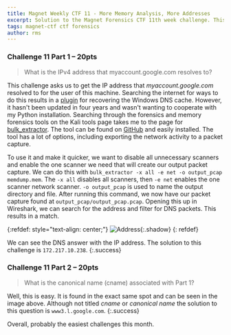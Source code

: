 ```yaml
---
title: Magnet Weekly CTF 11 - More Memory Analysis, More Addresses
excerpt: Solution to the Magnet Forensics CTF 11th week challenge. This week's shorter challenges ask about hosts and addresses.
tags: magnet-ctf ctf forensics
author: rms
---
```


### Challenge 11 Part 1 – 20pts

> What is the IPv4 address that myaccount.google.com resolves to?

This challenge asks us to get the IP address that *myaccount.google.com* resolved to for the user of this machine. Searching the internet for ways to do this results in a [plugin](https://github.com/mnemonic-no/dnscache) for recovering the Windows DNS cache. However, it hasn't been updated in four years and wasn't wanting to cooperate with my Python installation. Searching through the forensics and memory forensics tools on the Kali tools page takes me to the page for [bulk_extractor](https://tools.kali.org/forensics/bulk-extractor). The tool can be found on [GitHub](https://github.com/simsong/bulk_extractor/) and easily installed. The tool has a lot of options, including exporting the network activity to a packet capture.

To use it and make it quicker, we want to disable all unnecessary scanners and enable the one scanner we need that will create our output packet capture. We can do this with `bulk_extractor -x all -e net -o output_pcap memdump.mem`. The `-x all` disables all scanners, then `-e net` enables the one scanner network scanner. `-o output_pcap` is used to name the output directory and file. After running this command, we now have our packet capture found at `output_pcap/output_pcap.pcap`. Opening this up in Wireshark, we can search for the address and filter for DNS packets. This results in a match.

{:refdef: style="text-align: center;"}
![Address](https://starwarsfan2099.github.io/public/2020-12-22/adress.JPG){:.shadow}
{: refdef}

We can see the DNS answer with the IP address. The solution to this challenge is `172.217.10.238`. 
{:.success}

### Challenge 11 Part 2 – 20pts

> What is the canonical name (cname) associated with Part 1?

Well, this is easy. It is found in the exact same spot and can be seen in the image above. Although not titled *cname* or *canonical name* the solution to this question is `www3.l.google.com`. 
{:.success}

Overall, probably the easiest challenges this month. 
